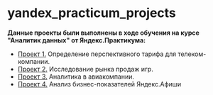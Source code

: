 # yandex_practicum_projects
**Данные проекты были выполнены в ходе обучения на курсе "Аналитик данных" от Яндекс.Практикума:**
- [Проект 1.](https://github.com/viktorkimm/yandex_practicum_projects/blob/main/project_1_tariff_research.ipynb) Определение перспективного тарифа для телеком-компании.
- [Проект 2.](https://github.com/viktorkimm/yandex_practicum_projects/blob/main/project_2_game_market_research.ipynb) Исследование рынка продаж игр.
- [Проект 3.](https://github.com/viktorkimm/yandex_practicum_projects/blob/main/project_3_analytics_in_airline.ipynb) Аналитика в авиакомпании.
- [Проект 4.](https://github.com/viktorkimm/yandex_practicum_projects/blob/main/project_5_analytics_of_Yandex.Afisha.ipynb) Анализ бизнес-показателей Яндекс.Афиши
